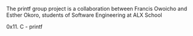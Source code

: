 The printf group project is a collaboration between Francis Owoicho and Esther Okoro, students of Software Engineering at ALX School

0x11. C - printf
